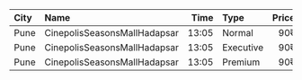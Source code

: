 | City | Name                         |  Time | Type      | Price | Capacity | Booked |
| :--- | :--------------------------- | ----: | :-------- | ----: | -------: | -----: |
| Pune | CinepolisSeasonsMallHadapsar | 13:05 | Normal    |   90₹ |       14 |      0 |
| Pune | CinepolisSeasonsMallHadapsar | 13:05 | Executive |   90₹ |       49 |     13 |
| Pune | CinepolisSeasonsMallHadapsar | 13:05 | Premium   |   90₹ |       15 |      3 |